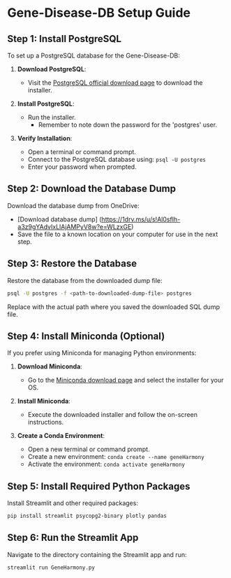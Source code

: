 # Gene-Disease-DB Setup Guide

## Step 1: Install PostgreSQL

To set up a PostgreSQL database for the Gene-Disease-DB:

1. **Download PostgreSQL**:
   - Visit the [PostgreSQL official download page](https://www.postgresql.org/download/) to download the installer.

2. **Install PostgreSQL**:
   - Run the installer.
     - Remember to note down the password for the 'postgres' user.

3. **Verify Installation**:
   - Open a terminal or command prompt.
   - Connect to the PostgreSQL database using: `psql -U postgres`
   - Enter your password when prompted.

## Step 2: Download the Database Dump

Download the database dump from OneDrive:

- [Download database dump] (https://1drv.ms/u/s!Al0sfIh-a3z9gYAdvIxLlAjAMPyV8w?e=WLzxGE)
- Save the file to a known location on your computer for use in the next step.

## Step 3: Restore the Database

Restore the database from the downloaded dump file:

```bash
psql -U postgres -f <path-to-downloaded-dump-file> postgres
```
Replace <path-to-downloaded-dump-file> with the actual path where you saved the downloaded SQL dump file.

## Step 4: Install Miniconda (Optional)

If you prefer using Miniconda for managing Python environments:

1. **Download Miniconda**:
   - Go to the [Miniconda download page](https://docs.conda.io/en/latest/miniconda.html) and select the installer for your OS.

2. **Install Miniconda**:
   - Execute the downloaded installer and follow the on-screen instructions.

3. **Create a Conda Environment**:
   - Open a new terminal or command prompt.
   - Create a new environment: `conda create --name geneHarmony`
   - Activate the environment: `conda activate geneHarmony`

## Step 5: Install Required Python Packages

Install Streamlit and other required packages:

```bash
pip install streamlit psycopg2-binary plotly pandas
```

## Step 6: Run the Streamlit App

Navigate to the directory containing the Streamlit app and run:

```bash
streamlit run GeneHarmony.py
```
